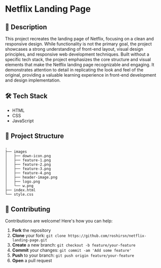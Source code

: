 # Netflix Landing Page



## 📝 Description

This project recreates the landing page of Netflix, focusing on a clean and responsive design. While functionality is not the primary goal, the project showcases a strong understanding of front-end layout, visual design principles, and responsive web development techniques. Built without a specific tech stack, the project emphasizes the core structure and visual elements that make the Netflix landing page recognizable and engaging. It demonstrates attention to detail in replicating the look and feel of the original, providing a valuable learning experience in front-end development and design implementation.


## 🛠️ Tech Stack

-  HTML
-  CSS
-  JavaScript


## 📁 Project Structure

```
.
├── images
│   ├── down-icon.png
│   ├── feature-1.png
│   ├── feature-2.png
│   ├── feature-3.png
│   ├── feature-4.png
│   ├── header-image.png
│   ├── logo.png
│   └── w.png
├── index.html
└── style.css
```

## 👥 Contributing

Contributions are welcome! Here's how you can help:

1. **Fork** the repository
2. **Clone** your fork: `git clone https://github.com/roshirsn/netflix-landing-page.git`
3. **Create** a new branch: `git checkout -b feature/your-feature`
4. **Commit** your changes: `git commit -am 'Add some feature'`
5. **Push** to your branch: `git push origin feature/your-feature`
6. **Open** a pull request

